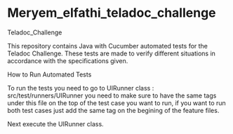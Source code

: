 # Meryem_elfathi_teladoc_challenge

Teladoc_Challenge

This repository contains Java with Cucumber automated tests for the Teladoc Challenge. These tests are made to verify different situations in accordance with the specifications given.

How to Run Automated Tests

To run the tests you need to go to UIRunner class : src/test/runners/UIRunner you need to make sure to have the same tags under this file on the top of the test case you want to run, if you want to run both test cases just add the same tag on the begining of the feature files.

Next execute the UIRunner class.
